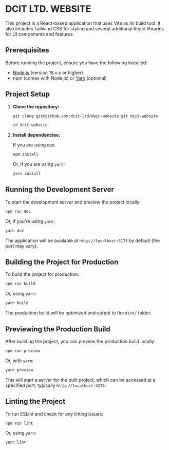 
# DCIT LTD. WEBSITE
This project is a React-based application that uses Vite as its build tool. It also includes Tailwind CSS for styling and several additional React libraries for UI components and features.

## Prerequisites

Before running the project, ensure you have the following installed:

- [Node.js](https://nodejs.org/) (version 18.x.x or higher)
- npm (comes with Node.js) or [Yarn](https://yarnpkg.com/) (optional)

## Project Setup

1. **Clone the repository:**

   ```bash
   git clone git@github.com:dcit-ltd/main-website.git dcit-website

   cd dcit-website
   ```

2. **Install dependencies:**

   If you are using `npm`:

   ```bash
   npm install
   ```

   Or, if you are using `yarn`:

   ```bash
   yarn install
   ```

## Running the Development Server

To start the development server and preview the project locally:

```bash
npm run dev
```

Or, if you're using `yarn`:

```bash
yarn dev
```

The application will be available at `http://localhost:5173` by default (the port may vary).

## Building the Project for Production

To build the project for production:

```bash
npm run build
```

Or, using `yarn`:

```bash
yarn build
```

The production build will be optimized and output to the `dist/` folder.

## Previewing the Production Build

After building the project, you can preview the production build locally:

```bash
npm run preview
```

Or, with `yarn`:

```bash
yarn preview
```

This will start a server for the built project, which can be accessed at a specified port, typically `http://localhost:4173`.

## Linting the Project

To run ESLint and check for any linting issues:

```bash
npm run lint
```

Or, using `yarn`:

```bash
yarn lint
```
